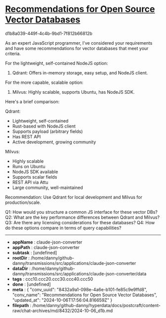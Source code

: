 # [Recommendations for Open Source Vector Databases](https://claude.ai/chat/8432a9a1-098e-4a6e-b101-fe85c9e9ffd8)

d1b8a039-449f-4c4b-9bd1-7f812b66812b

 As an expert JavaScript programmer, I've considered your requirements and have some recommendations for vector databases that meet your criteria.

For the lightweight, self-contained NodeJS option:
1. Qdrant: Offers in-memory storage, easy setup, and NodeJS client.

For the more capable, scalable option:
1. Milvus: Highly scalable, supports Ubuntu, has NodeJS SDK.

Here's a brief comparison:

Qdrant:
- Lightweight, self-contained
- Rust-based with NodeJS client
- Supports payload (arbitrary fields)
- Has REST API
- Active development, growing community

Milvus:
- Highly scalable
- Runs on Ubuntu
- NodeJS SDK available
- Supports scalar fields
- REST API via Attu
- Large community, well-maintained

Recommendation: Use Qdrant for local development and Milvus for production/scale.

Q1: How would you structure a common JS interface for these vector DBs?
Q2: What are the key performance differences between Qdrant and Milvus?
Q3: Are there any licensing considerations for these databases?
Q4: How do these options compare in terms of query capabilities?

---

* **appName** : claude-json-converter
* **appPath** : claude-json-converter
* **subtask** : [undefined]
* **rootDir** : /home/danny/github-danny/transmissions/src/applications/claude-json-converter
* **dataDir** : /home/danny/github-danny/transmissions/src/applications/claude-json-converter/data
* **tags** : ccc10.ccc20.ccc30.ccc40.ccc50
* **done** : [undefined]
* **meta** : {
  "conv_uuid": "8432a9a1-098e-4a6e-b101-fe85c9e9ffd8",
  "conv_name": "Recommendations for Open Source Vector Databases",
  "updated_at": "2024-10-06T17:56:04.816659Z"
}
* **filepath** : /home/danny/github-danny/hyperdata/docs/postcraft/content-raw/chat-archives/md/8432/2024-10-06_d1b.md